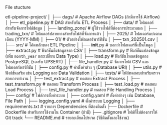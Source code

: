File stucture

etl-pipeline-project/
│
├── dags/                        # Apache Airflow DAGs (ถ้ามีการใช้ Airflow)
│   ├── etl_pipeline.py          # DAG สำหรับรัน ETL Process
│
├── data/                         # โฟลเดอร์สำหรับจัดการไฟล์ข้อมูล
│   ├── landing_zone/             # ผู้ใช้วางไฟล์ที่ต้องการประมวลผล
│   ├── trading_txn/              # โฟลเดอร์ปลายทางสำหรับไฟล์ที่จัดการแล้ว
│       ├── 2025/                 # โฟลเดอร์แบ่งตามเดือน (YYYY-MM)
│           ├── 01/               # ตัวอย่างโฟลเดอร์พาร์ทิชัน
│               ├── txn_202501.csv
│
├── src/                          # โค้ดหลักของ ETL Pipeline
│   ├── __init__.py               # บอกว่าโฟลเดอร์นี้เป็นโมดูล
│   ├── extract.py                # ฟังก์ชันดึงข้อมูลจาก CSV
│   ├── transform.py              # ฟังก์ชันแปลงข้อมูล (เพิ่ม `month_year` และเปลี่ยน Data Type)
│   ├── load.py                   # ฟังก์ชันโหลดข้อมูลลง PostgreSQL (รองรับ UPSERT)
│   ├── file_handler.py           # จัดการไฟล์ CSV และโฟลเดอร์พาร์ทิชัน
│   ├── config.py                 # ค่าตั้งค่าต่าง ๆ (Database URI)
│   ├── utils.py                  # ฟังก์ชันเสริม เช่น Logging และ Data Validation
│
├── tests/                        # ไฟล์ทดสอบสำหรับตรวจสอบการทำงาน
│   ├── test_extract.py           # ทดสอบ Extract Process
│   ├── test_transform.py         # ทดสอบ Transform Process
│   ├── test_load.py              # ทดสอบ Load Process
│   ├── test_file_handler.py      # ทดสอบ File Handling Process
│
├── config/                       # ไฟล์การตั้งค่าระบบ
│   ├── config.yaml               # ตั้งค่าต่างๆ เช่น Database, File Path
│   ├── logging_config.yaml       # ตั้งค่าระบบ Logging
│
├── requirements.txt              # รายการ Dependencies ที่ต้องติดตั้ง
├── Dockerfile                    # Dockerfile สำหรับการใช้งานใน Container (ถ้ามี)
├── .gitignore                    # ไฟล์ที่ไม่ต้องการให้ Git track
└── README.md                     # รายละเอียดโปรเจค (วิธีติดตั้งและใช้งาน)
